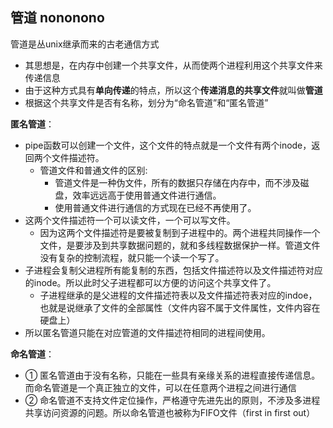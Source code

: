 ## 管道 nononono
管道是丛unix继承而来的古老通信方式
- 其思想是，在内存中创建一个共享文件，从而使两个进程利用这个共享文件来传递信息
- 由于这种方式具有**单向传递**的特点，所以这个**传递消息的共享文件**就叫做**管道**
- 根据这个共享文件是否有名称，划分为“命名管道”和“匿名管道”

**匿名管道**：
- pipe函数可以创建一个文件，这个文件的特点就是一个文件有两个inode，返回两个文件描述符。
  - 管道文件和普通文件的区别:
    - 管道文件是一种伪文件，所有的数据只存储在内存中，而不涉及磁盘，效率远远高于使用普通文件进行通信。
    - 使用普通文件进行通信的方式现在已经不再使用了。
- 这两个文件描述符一个可以读文件，一个可以写文件。
  - 因为这两个文件描述符是要被复制到子进程中的。两个进程共同操作一个文件，是要涉及到共享数据问题的，就和多线程数据保护一样。管道文件没有复杂的控制流程，就只能一个读一个写了。
- 子进程会复制父进程所有能复制的东西，包括文件描述符以及文件描述符对应的inode。所以此时父子进程都可以方便的访问这个共享文件了。
  - 子进程继承的是父进程的文件描述符表以及文件描述符表对应的indoe，也就是说继承了文件的全部属性（文件内容不属于文件属性，文件内容在硬盘上）
- 所以匿名管道只能在对应管道的文件描述符相同的进程间使用。

**命名管道**：
- ①	匿名管道由于没有名称，只能在一些具有亲缘关系的进程直接传递信息。而命名管道是一个真正独立的文件，可以在任意两个进程之间进行通信
- ②	命名管道不支持文件定位操作，严格遵守先进先出的原则，不涉及多进程共享访问资源的问题。所以命名管道也被称为FIFO文件（first in first out）